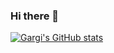 ### Hi there 👋

[![Gargi's GitHub stats](https://github-readme-stats.vercel.app/api?username=gargivaidya&show_icons=true&theme=cobalt)](https://github.com/gargivaidya/github-readme-stats)


<!--
**gargivaidya/gargivaidya** is a ✨ _special_ ✨ repository because its `README.md` (this file) appears on your GitHub profile.

Here are some ideas to get you started:

- 🔭 I’m currently working on ...
- 🌱 I’m currently learning ...
- 👯 I’m looking to collaborate on ...
- 🤔 I’m looking for help with ...
- 💬 Ask me about ...
- 📫 How to reach me: ...
- 😄 Pronouns: ...
- ⚡ Fun fact: ...
-->
